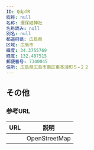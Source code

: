 ```yaml
---
ID: QdpfR
総称: null
名称: 邇保姫神社
名称読み: null
別名: null
都道府県: 広島県
区域: 広島市
緯度: 34.3755769
経度: 132.487515
郵便番号: 7340045
住所: 広島県広島市南区東本浦町５−２２
---
```


## その他

### 参考URL

| URL | 説明          |
| --- | ------------- |
|     | OpenStreetMap |
